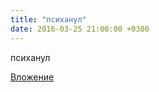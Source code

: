 ```yaml
---
title: "психанул"
date: 2016-03-25 21:00:00 +0300
---
```


психанул

[Вложение](/assets/vk_photos/2/UcPPFuaK5wg.jpg)
